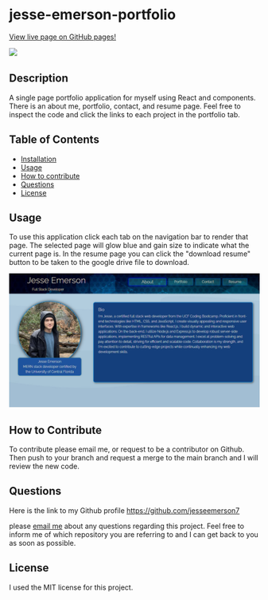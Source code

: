 # jesse-emerson-portfolio

[View live page on GitHub pages!](https://jesseemerson7.github.io/jesse-emerson-portfolio/)

  <img src= 'https://img.shields.io/badge/License-MIT-blue'>

## Description

A single page portfolio application for myself using React and components. There is an about me, portfolio, contact, and resume page. Feel free to inspect the code and click the links to each project in the portfolio tab.

## Table of Contents

- [Installation](#installation)
- [Usage](#usage)
- [How to contribute](#how-to-contribute)
- [Questions](#questions)
- [License](#license)

## Usage

To use this application click each tab on the navigation bar to render that page. The selected page will glow blue and gain size to indicate what the current page is. In the resume page you can click the "download resume" button to be taken to the google drive file to download.

![Alt text](src/assets/images/Screenshot%202023-05-31%20234919.png)

## How to Contribute

To contribute please email me, or request to be a contributor on Github. Then push to your branch and request a merge to the main branch and I will review the new code.

## Questions

Here is the link to my Github profile https://github.com/jesseemerson7

please <a href="mailto:jesseemerson7@gmail.com">email me</a> about any questions regarding this project. Feel free to inform me of which repository you are referring to and I can get back to you as soon as possible.

## License

I used the MIT license for this project.

